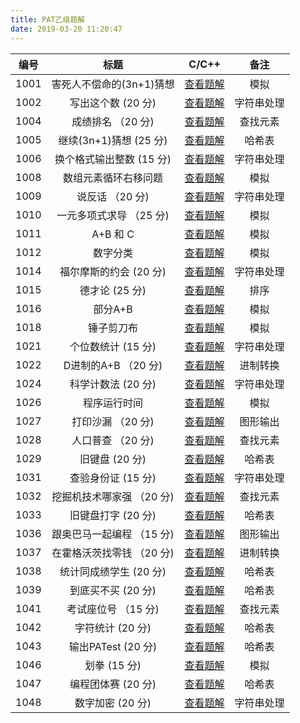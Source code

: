 ```yaml
---
title: PAT乙级题解
date: 2019-03-20 11:20:47
---
```


| 编号 |           标题            |                  C/C++                  |    备注    |
| :--: | :-----------------------: | :-------------------------------------: | :--------: |
| 1001 | 害死人不偿命的(3n+1)猜想  | [查看题解](/2019/03/28/pat-basic-1001/) |    模拟    |
| 1002 |    写出这个数 (20 分)     | [查看题解](/2019/04/30/pat-basic-1002/) | 字符串处理 |
| 1004 |     成绩排名 （20 分)     | [查看题解](/2019/04/10/pat-basic-1004/) |  查找元素  |
| 1005 |  继续(3n+1)猜想 (25 分)   | [查看题解](/2019/07/16/pat-basic-1005/) |   哈希表   |
| 1006 | 换个格式输出整数 (15 分)  | [查看题解](/2019/04/29/pat-basic-1006/) | 字符串处理 |
| 1008 |   数组元素循环右移问题    | [查看题解](/2019/03/15/pat-basic-1008/) |    模拟    |
| 1009 |      说反话 （20 分)      | [查看题解](/2019/04/24/pat-basic-1009/) | 字符串处理 |
| 1010 |  一元多项式求导 （25 分)  | [查看题解](/2019/04/07/pat-basic-1010/) |    模拟    |
| 1011 |         A+B 和 C          | [查看题解](/2019/03/28/pat-basic-1011/) |    模拟    |
| 1012 |         数字分类          | [查看题解](/2019/04/01/pat-basic-1012/) |    模拟    |
| 1014 |  福尔摩斯的约会 (20 分)   | [查看题解](/2019/04/30/pat-basic-1014/) | 字符串处理 |
| 1015 |      德才论 (25 分)       | [查看题解](/2019/05/29/pat-basic-1015/) |    排序    |
| 1016 |          部分A+B          | [查看题解](/2019/03/28/pat-basic-1016/) |    模拟    |
| 1018 |        锤子剪刀布         | [查看题解](/2019/04/01/pat-basic-1018/) |    模拟    |
| 1021 |    个位数统计 (15 分)     | [查看题解](/2019/04/29/pat-basic-1021/) | 字符串处理 |
| 1022 |    D进制的A+B （20 分)    | [查看题解](/2019/04/17/pat-basic-1022/) |  进制转换  |
| 1024 |    科学计数法 (20 分)     | [查看题解](/2019/05/05/pat-basic-1024/) | 字符串处理 |
| 1026 |       程序运行时间        | [查看题解](/2019/03/28/pat-basic-1026/) |    模拟    |
| 1027 |     打印沙漏 （20 分)     | [查看题解](/2019/04/14/pat-basic-1027/) |  图形输出  |
| 1028 |     人口普查 （20 分)     | [查看题解](/2019/04/10/pat-basic-1028/) |  查找元素  |
| 1029 |      旧键盘 (20 分)       | [查看题解](/2019/07/03/pat-basic-1029/) |   哈希表   |
| 1031 |    查验身份证 (15 分)     | [查看题解](/2019/04/29/pat-basic-1031/) | 字符串处理 |
| 1032 | 挖掘机技术哪家强 （20 分) | [查看题解](/2019/04/11/pat-basic-1032/) |  查找元素  |
| 1033 |    旧键盘打字 (20 分)     | [查看题解](/2019/07/05/pat-basic-1033/) |   哈希表   |
| 1036 | 跟奥巴马一起编程 （15 分) | [查看题解](/2019/04/12/pat-basic-1036/) |  图形输出  |
| 1037 | 在霍格沃茨找零钱 （20 分) | [查看题解](/2019/04/19/pat-basic-1037/) |  进制转换  |
| 1038 |  统计同成绩学生 (20 分)   | [查看题解](/2019/07/07/pat-basic-1038/) |   哈希表   |
| 1039 |    到底买不买 (20 分)     | [查看题解](/2019/07/07/pat-basic-1039/) |   哈希表   |
| 1041 |    考试座位号 （15 分)    | [查看题解](/2019/04/10/pat-basic-1041/) |  查找元素  |
| 1042 |     字符统计 (20 分)      | [查看题解](/2019/07/11/pat-basic-1042/) |   哈希表   |
| 1043 |    输出PATest (20 分)     | [查看题解](/2019/07/11/pat-basic-1043/) |   哈希表   |
| 1046 |       划拳 (15 分)        | [查看题解](/2019/03/31/pat-basic-1046/) |    模拟    |
| 1047 |    编程团体赛 (20 分)     | [查看题解](/2019/07/11/pat-basic-1047/) |   哈希表   |
| 1048 |     数字加密 (20 分)      | [查看题解](/2019/05/07/pat-basic-1048/) | 字符串处理 |

